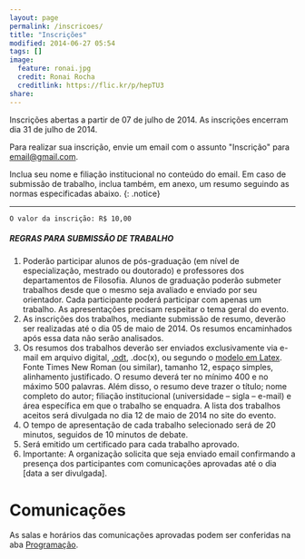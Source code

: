 ```yaml
---
layout: page
permalink: /inscricoes/
title: "Inscrições"
modified: 2014-06-27 05:54
tags: []
image:
  feature: ronai.jpg
  credit: Ronai Rocha
  creditlink: https://flic.kr/p/hepTU3
share: 
---
```


Inscrições abertas a partir de 07 de julho de 2014.
As inscrições encerram dia 31 de julho de 2014.

Para realizar sua inscrição, envie um email com o assunto "Inscrição" para [email@gmail.com](mailto:email@gmail.com?subject=Inscrição&amp;body=Nome;%0D%0AFiliação;%0D%0AAnexo.). 

Inclua seu nome e filiação institucional no conteúdo do email. Em caso de submissão de trabalho, inclua também, em anexo, um resumo seguindo as normas especificadas abaixo.
{: .notice}

***

	O valor da inscrição: R$ 10,00

##### REGRAS PARA SUBMISSÃO DE TRABALHO

1. Poderão participar alunos de pós-graduação (em nível de especialização, mestrado ou doutorado) e professores dos departamentos de Filosofia. Alunos de graduação poderão submeter trabalhos desde que o mesmo seja avaliado e enviado por seu orientador. Cada participante poderá participar com apenas um trabalho. As apresentações precisam respeitar o tema geral do evento.
2. As inscrições dos trabalhos, mediante submissão de resumo, deverão ser realizadas até o dia 05 de maio de 2014. Os resumos encaminhados após essa data não serão analisados.
3. Os resumos dos trabalhos deverão ser enviados exclusivamente via e-mail em arquivo digital, <a href="https://raw.githubusercontent.com/eventosfilosofiaufsm/coloquioepistemologia/gh-pages/modelo-de-resumo.odt" target="_blank">.odt</a>, .doc(x), ou segundo o <a href="http://ethicscolloquiumbrazil.wordpress.com/modelo-latex/" target="_blank">modelo em Latex</a>. Fonte Times New Roman (ou similar), tamanho 12, espaço simples, alinhamento justificado. O resumo deverá ter no mínimo 400 e no máximo 500 palavras. Além disso, o resumo deve trazer o título; nome completo do autor; filiação institucional (universidade – sigla – e-mail) e área específica em que o trabalho se enquadra. A lista dos trabalhos aceitos será divulgada no dia 12 de maio de 2014 no site do evento.
4. O tempo de apresentação de cada trabalho selecionado será de 20 minutos, seguidos de 10 minutos de debate.
5. Será emitido um certificado para cada trabalho aprovado.
6. Importante: A organização solicita que seja enviado email confirmando a presença dos participantes com comunicações aprovadas até o dia [data a ser divulgada].

Comunicações
============

As salas e horários das comunicações aprovadas podem ser conferidas na aba [Programação](http://eventosfilosofiaufsm.github.io/jornadadepesquisa/programacao/).